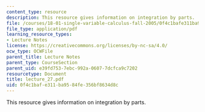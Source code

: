 ```yaml
---
content_type: resource
description: This resource gives information on integration by parts.
file: /courses/18-01-single-variable-calculus-fall-2005/0f4c1bafe311ba9584fe356bf8634d8c_lecture_27.pdf
file_type: application/pdf
learning_resource_types:
- Lecture Notes
license: https://creativecommons.org/licenses/by-nc-sa/4.0/
ocw_type: OCWFile
parent_title: Lecture Notes
parent_type: CourseSection
parent_uid: e39fd753-7ebc-992a-0607-7dcfca9c7202
resourcetype: Document
title: lecture_27.pdf
uid: 0f4c1baf-e311-ba95-84fe-356bf8634d8c
---
```

This resource gives information on integration by parts.